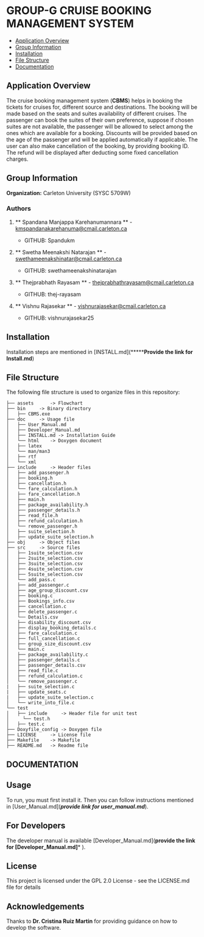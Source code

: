 # GROUP-G CRUISE BOOKING MANAGEMENT SYSTEM
* [Application Overview](#application-overview)
* [Group Information](#group-information)
* [Installation](#file-structure)
* [File Structure](#file-structure)
* [Documentation](#documentation)


## Application Overview
  The cruise booking management system (**CBMS**) helps in booking the tickets for cruises for, different source and destinations. The booking will be made based on the seats and suites availability of different cruises. The passenger can book the suites of their own preference, suppose if chosen suites are not available, the passenger will be allowed to select among the ones which are available for a booking. Discounts will be provided based on the age of the passenger and will be applied automatically if applicable. The user can also make cancellation of the booking, by providing booking ID. The refund will be displayed after deducting some fixed cancellation charges.

## Group Information

**Organization:**  Carleton University (SYSC 5709W)

### Authors 

1.	** Spandana Manjappa Karehanumannara ** - kmspandanakarehanuma@cmail.carleton.ca
       * GITHUB: Spandukm

3.	 ** Swetha Meenakshi Natarajan ** - swethameenakshinatar@cmail.carleton.ca
       * GITHUB: swethameenakshinatarajan

4.	 ** Thejprabhath Rayasam ** - thejprabhathrayasam@cmail.carleton.ca
       * GITHUB: thej-rayasam

5.	 ** Vishnu Rajasekar ** - vishnurajasekar@cmail.carleton.ca
	   * GITHUB: vishnurajasekar25
	   

## Installation

Installation steps are mentioned in [INSTALL.md](*********Provide the link for Install.md****)


## File Structure
The following file structure is used to organize files in this repository:
```
├── assets      -> Flowchart 
├── bin 	-> Binary directory
│   ├── CBMS.exe
├── doc 	-> Usage file
│   ├── User_Manual.md
│   ├── Developer_Manual.md
│   ├── INSTALL.md -> Installation Guide
│   └── html 	-> Doxygen document
│   ├── latex
│   └── man/man3
│   ├── rtf
│   └── xml  	
├── include 	-> Header files
│   ├── add_passenger.h
│   ├── booking.h
│   ├── cancellation.h
│   └── fare_calculation.h
│   ├── fare_cancellation.h
│   ├── main.h
│   ├── package_availability.h
│   ├── passenger_details.h
│   ├── read_file.h
│   ├── refund_calculation.h
│   └── remove_passenger.h
│   ├── suite_selection.h
│   ├── update_suite_selection.h
├── obj 	-> Object files
├── src 	-> Source files 
│   ├── 1suite_selection.csv
│   ├── 2suite_selection.csv 
│   ├── 3suite_selection.csv
│   ├── 4suite_selection.csv
│   ├── 5suite_selection.csv
│   └── add_pass.c
│   ├──	add_passenger.c     
│   ├── age_group_discount.csv
│   ├── booking.c 
│   ├── Bookings_info.csv
│   ├── cancellation.c  
│   ├── delete_passenger.c        
│   └── Details.csv
│   ├── disability_discount.csv 
│   ├── display_booking_details.c    
│   ├── fare_calculation.c      
│   ├── full_cancellation.c
│   ├── group_size_discount.csv
│   └── main.c       
│   ├── package_availability.c
│   ├── passenger_details.c       
│   ├── passenger_details.csv
│   ├── read_file.c        
│   ├── refund_calculation.c       
│   └── remove_passenger.c        
|   ├── suite_selection.c     
|   ├── update_seats.c  
|   ├── update_suite_selection.c 
│   └── write_into_file.c       
└── test
│   ├── include		-> Header file for unit test
│     └── test.h
│   ├── test.c 
├── Doxyfile_config	-> Doxygen file 
├── LICENSE 	-> License file
├── Makefile 	-> Makefile
├── README.md 	-> Readme file

```
## DOCUMENTATION


## Usage
To run, you must first install it. Then you can follow instructions mentioned in [User_Manual.md](***provide link for user_manual.md***).


## For Developers
 
The developer manual is available  [Developer_Manual.md](**provide the link for [Developer_Manual.md]*** ).


##  License

This project is licensed under the GPL 2.0 License - see the LICENSE.md file for details

## Acknowledgements

Thanks to **Dr. Cristina Ruiz Martin** for providing guidance on how to develop the software.
